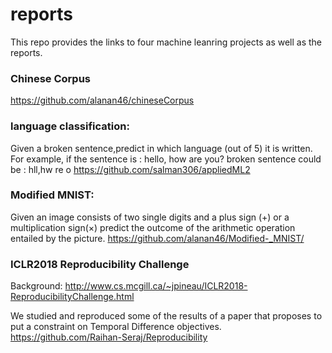 # reports
This repo provides the links to four machine leanring projects as well as the reports.

### Chinese Corpus
https://github.com/alanan46/chineseCorpus

### language classification:
Given a broken sentence,predict in which language (out of 5) it is written.
For example, if the sentence is : hello, how are you?
broken sentence could be : hll,hw re o
https://github.com/salman306/appliedML2

### Modified MNIST: 
Given an image consists of two single digits and a plus sign ($\plus$) or a multiplication sign($\times$)
predict the outcome of the arithmetic operation entailed by the picture.
https://github.com/alanan46/Modified-_MNIST/

### ICLR2018 Reproducibility Challenge
Background:
http://www.cs.mcgill.ca/~jpineau/ICLR2018-ReproducibilityChallenge.html

We studied and reproduced some of the results of a paper that proposes to put a constraint on Temporal Difference objectives.
https://github.com/Raihan-Seraj/Reproducibility

